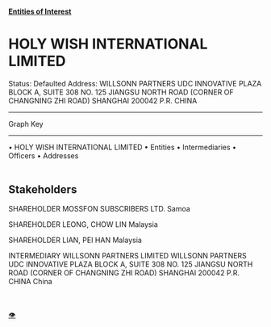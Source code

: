 #### [Entities of Interest](/list.html)
<link rel="stylesheet" type="text/css" href="../../assets/style.css">

<style>
body{background-image:url("http://eoi-graphs.s3-website-eu-west-1.amazonaws.com/HOLY_WISH_INTERNATIONAL_LIMITED.png");background-repeat: no-repeat;background-size: contain;}
.markdown>p>span{background-color: white;}
</style>

# HOLY WISH INTERNATIONAL LIMITED
<span>Status: Defaulted
Address: WILLSONN PARTNERS UDC INNOVATIVE PLAZA BLOCK A, SUITE 308 NO. 125 JIANGSU NORTH ROAD (CORNER OF CHANGNING ZHI ROAD) SHANGHAI 200042 P.R. CHINA
</span>

---



<div class="legend">
Graph Key
<hr>
<span class="focus">• HOLY WISH INTERNATIONAL LIMITED</span>
<span class="entity">• Entities</span>
<span class="intermediary">• Intermediaries</span>
<span class="officer">• Officers</span>
<span class="address">• Addresses</span>
</div><br>


## Stakeholders
<span>SHAREHOLDER
MOSSFON SUBSCRIBERS LTD.
Samoa
</span>

<span>SHAREHOLDER
LEONG, CHOW LIN
Malaysia
</span>

<span>SHAREHOLDER
LIAN, PEI HAN
Malaysia
</span>

<span>INTERMEDIARY
WILLSONN PARTNERS LIMITED
WILLSONN PARTNERS UDC INNOVATIVE PLAZA BLOCK A, SUITE 308 NO. 125 JIANGSU NORTH ROAD (CORNER OF CHANGNING ZHI ROAD) SHANGHAI 200042 P.R. CHINA
China
</span>


<br><br><a class="contribute_button" href="Readme.md">👁</a>